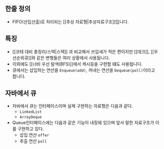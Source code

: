 ## 한줄 정의
- FIFO(선입선출)로 처리되는 [[추상 자료형|추상자료구조]]입니다.

## 특징
- [[코테 대비 총정리/스택|스택]] 과 비교해서 쓰임새가 적은 편이지만 [[데크]], [[우선순위큐]]와 같은 변형들은 여러 상황에서 사용됩니다. 
- 이외에도 [[너비 우선 탐색(BFS)]]에서 캐시등을 구현할 떄도 사용됩니다. 
- 큐에서는 삽입하는 연산을 `Enqueue(add)`, 꺼내는 연산을 `Dequeue(poll)`이라고 합니다. 

## 자바에서 큐
- 자바에서 큐는 인터페이스이며 실제 구현하는 자료형은 다음과 같다.
	- `LinkedList`
	- `ArrayDeque`
- Queue인터페이스에는 다음과 같은 기능이 내장돼 있으며 앞서 말한 자료구조가 이를 구현하고 있다.
	- 삽입 연산 `offer`
	- 추출 연산 `poll`
	

